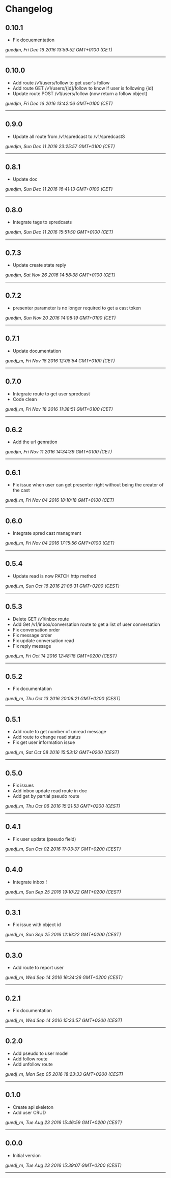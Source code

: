 # Changelog

## 0.10.1

* Fix docuementation

*guedjm, Fri Dec 16 2016 13:59:52 GMT+0100 (CET)*

---
## 0.10.0

* Add route /v1/users/follow to get user's follow
* Add route GET /v1/users/{id]/follow to know if user is following {id}
* Update route POST /v1/users/follow (now return a follow object)

*guedjm, Fri Dec 16 2016 13:42:06 GMT+0100 (CET)*

---
## 0.9.0

* Update all route from /v1/spredcast to /v1/spredcastS

*guedjm, Sun Dec 11 2016 23:25:57 GMT+0100 (CET)*

---
## 0.8.1

* Update doc

*guedjm, Sun Dec 11 2016 16:41:13 GMT+0100 (CET)*

---
## 0.8.0

* Integrate tags to spredcasts

*guedjm, Sun Dec 11 2016 15:51:50 GMT+0100 (CET)*

---
## 0.7.3

* Update create state reply 

*guedjm, Sat Nov 26 2016 14:58:38 GMT+0100 (CET)*

---
## 0.7.2

* presenter parameter is no longer required to get a cast token

*guedjm, Sun Nov 20 2016 14:08:19 GMT+0100 (CET)*

---
## 0.7.1

* Update documentation

*guedj_m, Fri Nov 18 2016 12:08:54 GMT+0100 (CET)*

---
## 0.7.0

* Integrate route to get user spredcast
* Code clean

*guedj_m, Fri Nov 18 2016 11:38:51 GMT+0100 (CET)*

---
## 0.6.2

* Add the url genration

*guedjm, Fri Nov 11 2016 14:34:39 GMT+0100 (CET)*

---
## 0.6.1

* Fix issue when user can get presenter right without being the creator of the cast

*guedj_m, Fri Nov 04 2016 18:10:18 GMT+0100 (CET)*

---
## 0.6.0

* Integrate spred cast managment

*guedj_m, Fri Nov 04 2016 17:15:56 GMT+0100 (CET)*

---
## 0.5.4

* Update read is now PATCH http method

*guedj_m, Sun Oct 16 2016 21:06:31 GMT+0200 (CEST)*

---
## 0.5.3

* Delete GET /v1/inbox route
* Add Get /v1/inbox/conversation route to get a list of user conversation
* Fix conversation order
* Fix message order
* Fix update conversation read
* Fix reply message

*guedj_m, Fri Oct 14 2016 12:48:18 GMT+0200 (CEST)*

---
## 0.5.2

* Fix documentation

*guedj_m, Thu Oct 13 2016 20:06:21 GMT+0200 (CEST)*

---
## 0.5.1

* Add route to get number of unread message
* Add route to change read status
* Fix get user information issue

*guedj_m, Sat Oct 08 2016 15:53:12 GMT+0200 (CEST)*

---
## 0.5.0

* Fix issues
* Add inbox update read route in doc
* Add get by partial pseudo route

*guedj_m, Thu Oct 06 2016 15:21:53 GMT+0200 (CEST)*

---
## 0.4.1

* Fix user update (pseudo field)

*guedj_m, Sun Oct 02 2016 17:03:37 GMT+0200 (CEST)*

---
## 0.4.0

* Integrate inbox !

*guedj_m, Sun Sep 25 2016 19:10:22 GMT+0200 (CEST)*

---
## 0.3.1

* Fix issue with object id

*guedj_m, Sun Sep 25 2016 12:16:22 GMT+0200 (CEST)*

---
## 0.3.0

* Add route to report user

*guedj_m, Wed Sep 14 2016 16:34:26 GMT+0200 (CEST)*

---
## 0.2.1

* Fix documentation

*guedj_m, Wed Sep 14 2016 15:23:57 GMT+0200 (CEST)*

---
## 0.2.0

* Add pseudo to user model
* Add follow route
* Add unfollow route

*guedj_m, Mon Sep 05 2016 18:23:33 GMT+0200 (CEST)*

---
## 0.1.0

* Create api skeleton
* Add user CRUD

*guedj_m, Tue Aug 23 2016 15:46:59 GMT+0200 (CEST)*

---
## 0.0.0

* Initial version

*guedj_m, Tue Aug 23 2016 15:39:07 GMT+0200 (CEST)*

---